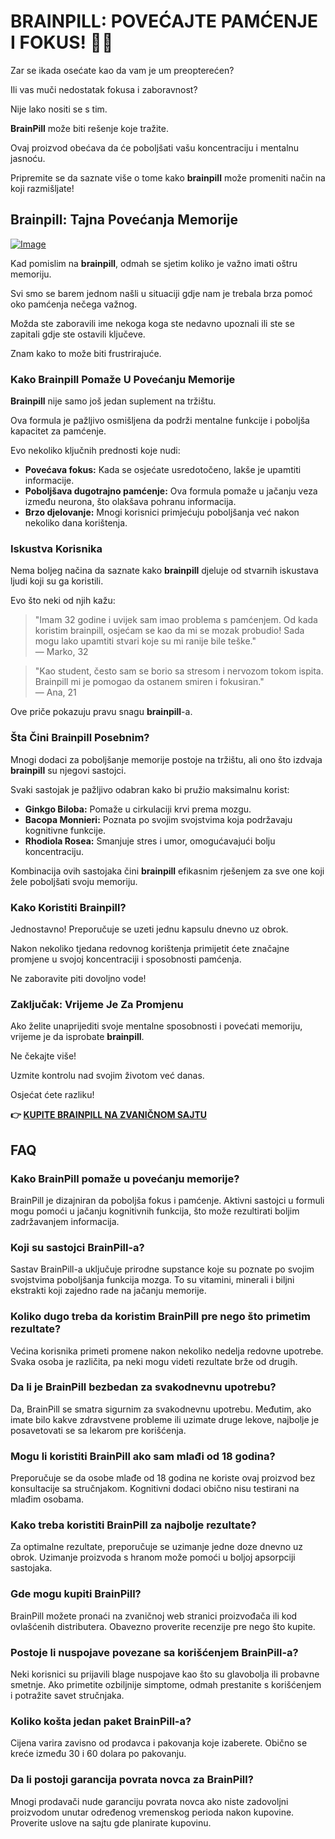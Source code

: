 # BRAINPILL: POVEĆAJTE PAMĆENJE I FOKUS! 🧠✨

Zar se ikada osećate kao da vam je um preopterećen? 

Ili vas muči nedostatak fokusa i zaboravnost? 

Nije lako nositi se s tim. 

**BrainPill** može biti rešenje koje tražite. 

Ovaj proizvod obećava da će poboljšati vašu koncentraciju i mentalnu jasnoću. 

Pripremite se da saznate više o tome kako **brainpill** može promeniti način na koji razmišljate!

## Brainpill: Tajna Povećanja Memorije

[![Image](https://www2.sellhealth.com/134/brainpill_new_2_1.jpg)](https://gchaffi.com/9YwAh1ZI)

Kad pomislim na **brainpill**, odmah se sjetim koliko je važno imati oštru memoriju. 

Svi smo se barem jednom našli u situaciji gdje nam je trebala brza pomoć oko pamćenja nečega važnog. 

Možda ste zaboravili ime nekoga koga ste nedavno upoznali ili ste se zapitali gdje ste ostavili ključeve. 

Znam kako to može biti frustrirajuće.

### Kako Brainpill Pomaže U Povećanju Memorije

**Brainpill** nije samo još jedan suplement na tržištu. 

Ova formula je pažljivo osmišljena da podrži mentalne funkcije i poboljša kapacitet za pamćenje.

Evo nekoliko ključnih prednosti koje nudi:

- **Povećava fokus:** Kada se osjećate usredotočeno, lakše je upamtiti informacije.
- **Poboljšava dugotrajno pamćenje:** Ova formula pomaže u jačanju veza između neurona, što olakšava pohranu informacija.
- **Brzo djelovanje:** Mnogi korisnici primjećuju poboljšanja već nakon nekoliko dana korištenja.

### Iskustva Korisnika

Nema boljeg načina da saznate kako **brainpill** djeluje od stvarnih iskustava ljudi koji su ga koristili. 

Evo što neki od njih kažu:

> "Imam 32 godine i uvijek sam imao problema s pamćenjem. Od kada koristim brainpill, osjećam se kao da mi se mozak probudio! Sada mogu lako upamtiti stvari koje su mi ranije bile teške."  
> — Marko, 32

> "Kao student, često sam se borio sa stresom i nervozom tokom ispita. Brainpill mi je pomogao da ostanem smiren i fokusiran."  
> — Ana, 21

Ove priče pokazuju pravu snagu **brainpill**-a.

### Šta Čini Brainpill Posebnim?

Mnogi dodaci za poboljšanje memorije postoje na tržištu, ali ono što izdvaja **brainpill** su njegovi sastojci. 

Svaki sastojak je pažljivo odabran kako bi pružio maksimalnu korist:

- **Ginkgo Biloba:** Pomaže u cirkulaciji krvi prema mozgu.
- **Bacopa Monnieri:** Poznata po svojim svojstvima koja podržavaju kognitivne funkcije.
- **Rhodiola Rosea:** Smanjuje stres i umor, omogućavajući bolju koncentraciju.

Kombinacija ovih sastojaka čini **brainpill** efikasnim rješenjem za sve one koji žele poboljšati svoju memoriju.

### Kako Koristiti Brainpill?

Jednostavno! Preporučuje se uzeti jednu kapsulu dnevno uz obrok. 

Nakon nekoliko tjedana redovnog korištenja primijetit ćete značajne promjene u svojoj koncentraciji i sposobnosti pamćenja.

Ne zaboravite piti dovoljno vode!

### Zaključak: Vrijeme Je Za Promjenu

Ako želite unaprijediti svoje mentalne sposobnosti i povećati memoriju, vrijeme je da isprobate **brainpill**. 

Ne čekajte više!

Uzmite kontrolu nad svojim životom već danas.

Osjećat ćete razliku!



**👉 [KUPITE BRAINPILL NA ZVANIČNOM SAJTU](https://gchaffi.com/9YwAh1ZI)**

## FAQ

### Kako BrainPill pomaže u povećanju memorije?
BrainPill je dizajniran da poboljša fokus i pamćenje. Aktivni sastojci u formuli mogu pomoći u jačanju kognitivnih funkcija, što može rezultirati boljim zadržavanjem informacija.

### Koji su sastojci BrainPill-a?
Sastav BrainPill-a uključuje prirodne supstance koje su poznate po svojim svojstvima poboljšanja funkcija mozga. To su vitamini, minerali i biljni ekstrakti koji zajedno rade na jačanju memorije.

### Koliko dugo treba da koristim BrainPill pre nego što primetim rezultate?
Većina korisnika primeti promene nakon nekoliko nedelja redovne upotrebe. Svaka osoba je različita, pa neki mogu videti rezultate brže od drugih.

### Da li je BrainPill bezbedan za svakodnevnu upotrebu?
Da, BrainPill se smatra sigurnim za svakodnevnu upotrebu. Međutim, ako imate bilo kakve zdravstvene probleme ili uzimate druge lekove, najbolje je posavetovati se sa lekarom pre korišćenja.

### Mogu li koristiti BrainPill ako sam mlađi od 18 godina?
Preporučuje se da osobe mlađe od 18 godina ne koriste ovaj proizvod bez konsultacije sa stručnjakom. Kognitivni dodaci obično nisu testirani na mlađim osobama.

### Kako treba koristiti BrainPill za najbolje rezultate?
Za optimalne rezultate, preporučuje se uzimanje jedne doze dnevno uz obrok. Uzimanje proizvoda s hranom može pomoći u boljoj apsorpciji sastojaka.

### Gde mogu kupiti BrainPill?
BrainPill možete pronaći na zvaničnoj web stranici proizvođača ili kod ovlašćenih distributera. Obavezno proverite recenzije pre nego što kupite.

### Postoje li nuspojave povezane sa korišćenjem BrainPill-a?
Neki korisnici su prijavili blage nuspojave kao što su glavobolja ili probavne smetnje. Ako primetite ozbiljnije simptome, odmah prestanite s korišćenjem i potražite savet stručnjaka.

### Koliko košta jedan paket BrainPill-a?
Cijena varira zavisno od prodavca i pakovanja koje izaberete. Obično se kreće između 30 i 60 dolara po pakovanju.

### Da li postoji garancija povrata novca za BrainPill?
Mnogi prodavači nude garanciju povrata novca ako niste zadovoljni proizvodom unutar određenog vremenskog perioda nakon kupovine. Proverite uslove na sajtu gde planirate kupovinu.